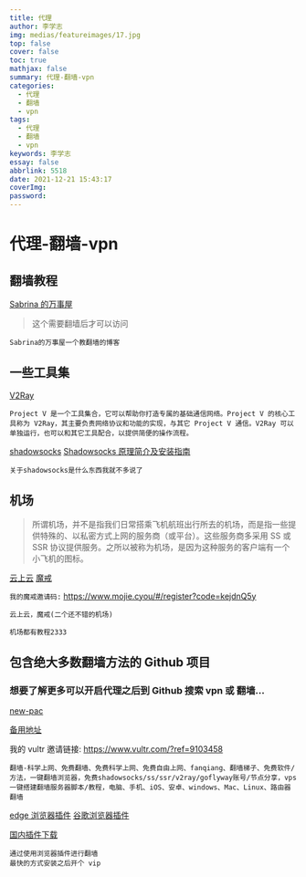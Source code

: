 ```yaml
---
title: 代理
author: 李学志
img: medias/featureimages/17.jpg
top: false
cover: false
toc: true
mathjax: false
summary: 代理-翻墙-vpn
categories:
  - 代理
  - 翻墙
  - vpn
tags:
  - 代理
  - 翻墙
  - vpn
keywords: 李学志
essay: false
abbrlink: 5518
date: 2021-12-21 15:43:17
coverImg:
password:
---
```


# 代理-翻墙-vpn

## 翻墙教程

[Sabrina 的万事屋](https://merlinblog.xyz/)

> 这个需要翻墙后才可以访问

```
Sabrina的万事屋一个教翻墙的博客
```

## 一些工具集

[V2Ray](https://www.v2ray.com/)

```
Project V 是一个工具集合，它可以帮助你打造专属的基础通信网络。Project V 的核心工具称为 V2Ray，其主要负责网络协议和功能的实现，与其它 Project V 通信。V2Ray 可以单独运行，也可以和其它工具配合，以提供简便的操作流程。
```

[shadowsocks](https://github.com/orgs/shadowsocks/repositories)
[Shadowsocks 原理简介及安装指南](https://www.barretlee.com/blog/2016/08/03/shadowsocks/)

```
关于shadowsocks是什么东西我就不多说了
```

## 机场

> 所谓机场，并不是指我们日常搭乘飞机航班出行所去的机场，而是指一些提供特殊的、以私密方式上网的服务商（或平台）。这些服务商多采用 SS 或 SSR 协议提供服务。之所以被称为机场，是因为这种服务的客户端有一个小飞机的图标。

[云上云](https://www.quezi.cc/)
[魔戒](https://mojie.me/)

`我的魔戒邀请码:` https://www.mojie.cyou/#/register?code=kejdnQ5y

```
云上云，魔戒(二个还不错的机场)

机场都有教程2333
```

## 包含绝大多数翻墙方法的 Github 项目

### 想要了解更多可以开启代理之后到 Github 搜索 vpn 或 翻墙...

[new-pac](https://github.com/Alvin9999/new-pac)

[备用地址](https://tr1.freeair888.club/)

我的 vultr 邀请链接: https://www.vultr.com/?ref=9103458

```
翻墙-科学上网、免费翻墙、免费科学上网、免费自由上网、fanqiang、翻墙梯子、免费软件/方法，一键翻墙浏览器，免费shadowsocks/ss/ssr/v2ray/goflyway账号/节点分享，vps一键搭建翻墙服务器脚本/教程，电脑、手机、iOS、安卓、windows、Mac、Linux、路由器翻墙
```

[edge 浏览器插件](https://microsoftedge.microsoft.com/addons/microsoft-edge-themes)
[谷歌浏览器插件](https://chrome.google.com/webstore/category/extensions)

[国内插件下载](https://chrome.zzzmh.cn/)

```
通过使用浏览器插件进行翻墙
最快的方式安装之后开个 vip
```
